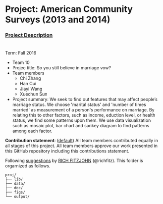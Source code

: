 # Project: American Community Surveys (2013 and 2014)
### [Project Description](doc/Project1_desc.md)
#
Term: Fall 2016

+ Team 10
+ Projec title: So you still believe in marriage vow?
+ Team members
	+ Chi Zhang
	+ Han Cui
	+ Jiayi Wang
	+ Xuechun Sun
+ Project summary: We seek to find out features that may affect people’s marriage status. We choose 'marital status' and 'number of times married' as measurement of a person's performance on marriage. By relating this to other factors, such as income, eduction level, or health status, we find some patterns upon them. We use data visualization such as mosaic plot, bar chart and sankey diagram to find patterns among each factor.
	
**Contribution statement**: ([default](doc/a_note_on_contributions.md)) All team members contributed equally in all stages of this project. All team members approve our work presented in this GitHub repository including this contributions statement. 

Following [suggestions](http://nicercode.github.io/blog/2013-04-05-projects/) by [RICH FITZJOHN](http://nicercode.github.io/about/#Team) (@richfitz). This folder is orgarnized as follows.

```
proj/
├── lib/
├── data/
├── doc/
├── figs/
└── output/
```
